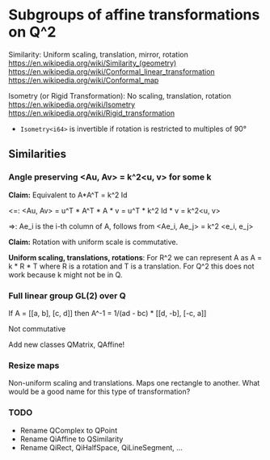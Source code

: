 # Subgroups of affine transformations on Q^2

Similarity: Uniform scaling, translation, mirror, rotation
https://en.wikipedia.org/wiki/Similarity_(geometry)
https://en.wikipedia.org/wiki/Conformal_linear_transformation
https://en.wikipedia.org/wiki/Conformal_map

Isometry (or Rigid Transformation): No scaling, translation, rotation
https://en.wikipedia.org/wiki/Isometry
https://en.wikipedia.org/wiki/Rigid_transformation

- `Isometry<i64>` is invertible if rotation is restricted to multiples of 90°

## Similarities

### Angle preserving <Au, Av> = k^2<u, v> for some k

**Claim:** Equivalent to A*A^T = k^2 Id

<=: <Au, Av> = u^T * A^T * A * v = u^T * k^2 Id * v = k^2<u, v>

=>: Ae_i is the i-th column of A, follows from <Ae_i, Ae_j> = k^2 <e_i, e_j>

**Claim:** Rotation with uniform scale is commutative.

**Uniform scaling, translations, rotations**: For R^2 we can represent 
A as A = k * R * T where R is a rotation and T is a translation.
For Q^2 this does not work because k might not be in Q.

### Full linear group GL(2) over Q
If A = [[a, b], [c, d]]
then A^-1 = 1/(ad - bc) * [[d, -b], [-c, a]]

Not commutative

Add new classes QMatrix, QAffine!

### Resize maps
Non-uniform scaling and translations. Maps one rectangle to another. What would
be a good name for this type of transformation?


### TODO
- Rename QComplex to QPoint
- Rename QiAffine to QSimilarity
- Rename QiRect, QiHalfSpace, QiLineSegment, ...
